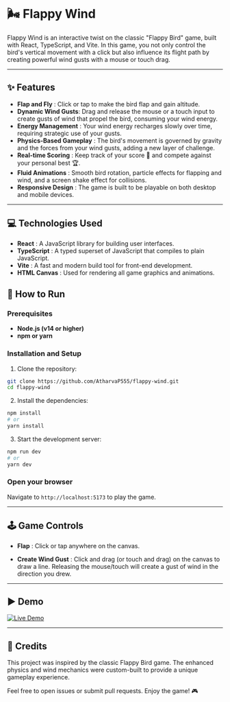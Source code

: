 # 🌬️ Flappy Wind

Flappy Wind is an interactive twist on the classic "Flappy Bird" game, built with React, TypeScript, and Vite. In this game, you not only control the bird's vertical movement with a click but also influence its flight path by creating powerful wind gusts with a mouse or touch drag.

---

## ✨ Features

- **Flap and Fly** : Click or tap to make the bird flap and gain altitude.
- **Dynamic Wind Gusts**: Drag and release the mouse or a touch input to create gusts of wind that propel the bird, consuming your wind energy.
- **Energy Management** : Your wind energy recharges slowly over time, requiring strategic use of your gusts.
- **Physics-Based Gameplay** : The bird's movement is governed by gravity and the forces from your wind gusts, adding a new layer of challenge.
- **Real-time Scoring** : Keep track of your score 🎯 and compete against your personal best 🏆.
- **Fluid Animations** : Smooth bird rotation, particle effects for flapping and wind, and a screen shake effect for collisions.
- **Responsive Design** : The game is built to be playable on both desktop and mobile devices.

---

## 💻 Technologies Used

- **React** : A JavaScript library for building user interfaces.
- **TypeScript** : A typed superset of JavaScript that compiles to plain JavaScript.
- **Vite** : A fast and modern build tool for front-end development.
- **HTML Canvas** : Used for rendering all game graphics and animations.

## 🚀 How to Run

### Prerequisites

- **Node.js (v14 or higher)**
- **npm or yarn**

### Installation and Setup

1. Clone the repository:

```bash
git clone https://github.com/AtharvaP555/flappy-wind.git
cd flappy-wind
```

2. Install the dependencies:

```bash
npm install
# or
yarn install
```

3. Start the development server:

```bash
npm run dev
# or
yarn dev
```

### Open your browser

Navigate to `http://localhost:5173` to play the game.

---

## 🕹️ Game Controls

- **Flap** : Click or tap anywhere on the canvas.

- **Create Wind Gust** : Click and drag (or touch and drag) on the canvas to draw a line. Releasing the mouse/touch will create a gust of wind in the direction you drew.

---

## ▶️ Demo

[![Live Demo](https://img.shields.io/badge/Demo-Live%20Simulation-green)](https://atharvap555.github.io/flappy-wind/)

---

## 🤝 Credits

This project was inspired by the classic Flappy Bird game. The enhanced physics and wind mechanics were custom-built to provide a unique gameplay experience.

Feel free to open issues or submit pull requests. Enjoy the game! 🎮

